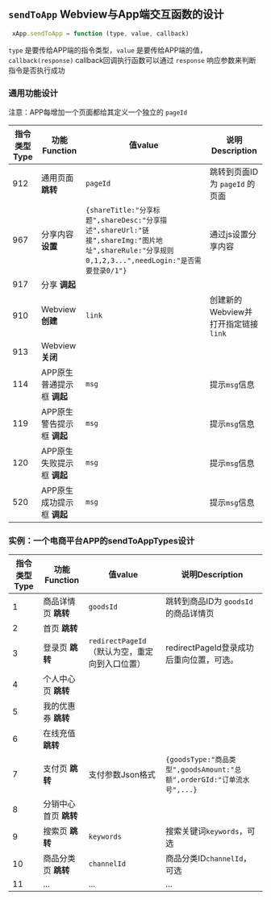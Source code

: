 ## `sendToApp` Webview与App端交互函数的设计
```javascript
 xApp.sendToApp = function (type, value, callback)
```
 `type` 是要传给APP端的指令类型，`value` 是要传给APP端的值，`callback(response)` callback回调执行函数可以通过 `response` 响应参数来判断指令是否执行成功   

### 通用功能设计

注意：APP每增加一个页面都给其定义一个独立的 `pageId`   

指令类型Type | 功能Function | 值value | 说明Description
---|---|---|---
912 | 通用页面 **跳转** | `pageId` | 跳转到页面ID为 `pageId` 的页面
967 | 分享内容 **设置** | `{shareTitle:"分享标题",shareDesc:"分享描述",shareUrl:"链接",shareImg:"图片地址",shareRule:"分享规则0,1,2,3...",needLogin:"是否需要登录0/1"}` | 通过js设置分享内容
917 | 分享 **调起** | | 
910 | Webview **创建** | `link` | 创建新的Webview并打开指定链接 `link`
913 | Webview **关闭** | | 
114 | APP原生普通提示框 **调起** | `msg` | 提示`msg`信息
119 | APP原生警告提示框 **调起** | `msg` | 提示`msg`信息
120 | APP原生失败提示框 **调起** | `msg` | 提示`msg`信息
520 | APP原生成功提示框 **调起** | `msg` | 提示`msg`信息

### 实例：一个电商平台APP的sendToAppTypes设计   

指令类型Type | 功能Function | 值value | 说明Description
---|---|---|---
1 | 商品详情页 **跳转** | `goodsId` | 跳转到商品ID为 `goodsId` 的商品详情页
2 | 首页 **跳转** | | 
3 | 登录页 **跳转** | `redirectPageId`（默认为空，重定向到入口位置） | redirectPageId登录成功后重向位置，可选。
4 | 个人中心页 **跳转** | | 
5 | 我的优惠券 **跳转** | | 
6 | 在线充值 **跳转** | | 
7 | 支付页 **跳转** | 支付参数Json格式 | `{goodsType:"商品类型",goodsAmount:"总额",orderGId:"订单流水号",...}`
8 | 分销中心首页 **跳转** | | 
9 | 搜索页 **跳转** | `keywords` | 搜索关键词`keywords`，可选
10 | 商品分类页 **跳转** | `channelId` | 商品分类ID`channelId`，可选
11 | ... | ... | ...

